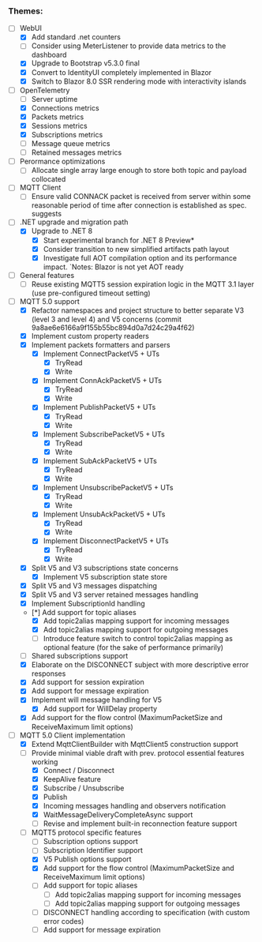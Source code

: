 
### Themes:

- [ ] WebUI
  - [x] Add standard .net counters
  - [ ] Consider using MeterListener to provide data metrics to the dashboard
  - [x] Upgrade to Bootstrap v5.3.0 final
  - [x] Convert to IdentityUI completely implemented in Blazor
  - [x] Switch to Blazor 8.0 SSR rendering mode with interactivity islands
- [ ] OpenTelemetry
  - [ ] Server uptime
  - [x] Connections metrics
  - [x] Packets metrics
  - [x] Sessions metrics
  - [x] Subscriptions metrics
  - [ ] Message queue metrics
  - [ ] Retained messages metrics
- [ ] Perormance optimizations
  - [ ] Allocate single array large enough to store both topic and payload collocated
- [ ] MQTT Client
  - [ ] Ensure valid CONNACK packet is received from server within some reasonable period of time after connection is established as spec. suggests
- [ ] .NET upgrade and migration path
  - [x] Upgrade to .NET 8
    - [x] Start experimental branch for .NET 8 Preview*
    - [x] Consider transition to new simplified artifacts path layout
    - [x] Investigate full AOT compilation option and its performance impact. 
    `Notes: Blazor is not yet AOT ready
- [ ] General features
  - [ ] Reuse existing MQTT5 session expiration logic in the MQTT 3.1 layer (use pre-configured timeout setting) 
- [ ] MQTT 5.0 support
  - [x] Refactor namespaces and project structure to better separate V3 (level 3 and level 4) and V5 concerns (commit 9a8ae6e6166a9f155b55bc894d0a7d24c29a4f62)
  - [x] Implement custom property readers
  - [x] Implement packets formatters and parsers
    - [x] Implement ConnectPacketV5 + UTs
      - [x] TryRead
      - [x] Write
    - [x] Implement ConnAckPacketV5 + UTs
      - [x] TryRead
      - [x] Write
    - [x] Implement PublishPacketV5 + UTs
      - [x] TryRead
      - [x] Write
    - [x] Implement SubscribePacketV5 + UTs
      - [x] TryRead
      - [x] Write
    - [x] Implement SubAckPacketV5 + UTs 
      - [x] TryRead
      - [x] Write
    - [x] Implement UnsubscribePacketV5 + UTs
      - [x] TryRead
      - [x] Write
    - [x] Implement UnsubAckPacketV5 + UTs 
      - [x] TryRead
      - [x] Write
    - [x] Implement DisconnectPacketV5 + UTs 
      - [x] TryRead
      - [x] Write
  - [x] Split V5 and V3 subscriptions state concerns
    - [x] Implement V5 subscription state store 
  - [x] Split V5 and V3 messages dispatching
  - [x] Split V5 and V3 server retained messages handling
  - [x] Implement SubscriptionId handling
  - [*] Add support for topic aliases
    - [x] Add topic2alias mapping support for incoming messages 
    - [x] Add topic2alias mapping support for outgoing messages 
    - [ ] Introduce feature switch to control topic2alias mapping as optional feature (for the sake of performance primarily) 
  - [ ] Shared subscriptions support
  - [x] Elaborate on the DISCONNECT subject with more descriptive error responses
  - [x] Add support for session expiration
  - [x] Add support for message expiration
  - [x] Implement will message handling for V5
    - [x] Add support for WillDelay property
  - [x] Add support for the flow control (MaximumPacketSize and ReceiveMaximum limit options)
- [ ] MQTT 5.0 Client implementation
  - [x] Extend MqttClientBuilder with MqttClient5 construction support
  - [ ] Provide minimal viable draft with prev. protocol essential features working
    - [x] Connect / Disconnect
    - [x] KeepAlive feature
    - [x] Subscribe / Unsubscribe
    - [x] Publish
    - [x] Incoming messages handling and observers notification  
    - [x] WaitMessageDeliveryCompleteAsync support
    - [ ] Revise and implement built-in reconnection feature support
  - [ ] MQTT5 protocol specific features
    - [ ] Subscription options support
    - [ ] Subscription Identifier support
    - [x] V5 Publish options support 
    - [x] Add support for the flow control (MaximumPacketSize and ReceiveMaximum limit options)
    - [ ] Add support for topic aliases
      - [ ] Add topic2alias mapping support for incoming messages 
      - [ ] Add topic2alias mapping support for outgoing messages 
    - [ ] DISCONNECT handling according to specification (with custom error codes)
    - [ ] Add support for message expiration
